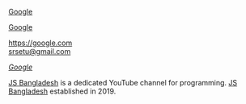 <a href="https://google.com" title="Search Engine">Google</a> <br>

[Google](https://google.com "Search Engine") <br>

<https://google.com><br>
<srsetu@gmail.com><br>

_[Google](https://google.com "Search Engine")_ <br>

[JS Bangladesh][1] is a dedicated YouTube channel for programming. [JS Bangladesh][2] established in 2019.

<!-- creating references -->

[1]: https://youtube.com/JSBangladesh "YouTube Channel Link"
[2]: https://jsbangladesh.com "Official Website"
